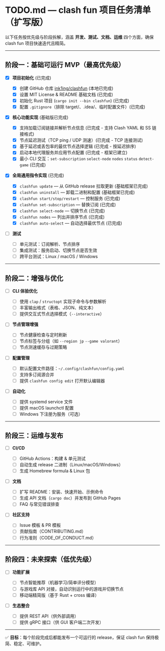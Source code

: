# TODO.md — clash fun 项目任务清单（扩写版）

以下任务按优先级与阶段拆解，涵盖 **开发、测试、文档、运维** 四个方面，确保 clash fun 项目快速迭代且精简。

---

## 阶段一：基础可运行 MVP（最高优先级）

* [x] **项目初始化** (已完成)

  * [x] 创建 GitHub 仓库 [ink1ing/clashfun](https://github.com/ink1ing/clashfun) (本地已完成)
  * [x] 设置 MIT License & README 基础文档 (已完成)
  * [x] 初始化 Rust 项目 (`cargo init --bin clashfun`) (已完成)
  * [x] 配置 `.gitignore`（排除 target/、.idea/、临时配置文件）(已完成)

* [x] **核心功能实现** (基础版已完成)

  * [x] 支持加载订阅链接并解析节点信息 (已完成 - 支持 Clash YAML 和 SS 链接格式)
  * [x] 节点延迟测试（TCP ping / UDP 测速）(已完成 - TCP 连接测试)
  * [x] 基于延迟或丢包率的最优节点选择逻辑 (已完成 - 按延迟排序)
  * [x] 启动本地代理服务并应用节点配置 (已完成 - 框架已建立)
  * [x] 最小 CLI 交互：`set-subscription` `select-node` `nodes` `status` `detect-game` (已完成)

* [x] **全局通用指令实现** (已完成)

  * [x] `clashfun update` — 从 GitHub release 拉取更新 (基础框架已完成)
  * [x] `clashfun uninstall` — 卸载二进制和配置 (基础框架已完成)
  * [x] `clashfun start/stop/restart` — 控制服务 (已完成)
  * [x] `clashfun set-subscription` — 替换订阅 (已完成)
  * [x] `clashfun select-node` — 切换节点 (已完成)
  * [x] `clashfun nodes` — 列出并排序节点 (已完成)
  * [x] `clashfun auto-select` — 自动选择最优节点 (已完成)

* [ ] **测试**

  * [ ] 单元测试：订阅解析、节点排序
  * [ ] 集成测试：服务启动、切换节点是否生效
  * [ ] 跨平台测试：Linux / macOS / Windows

---

## 阶段二：增强与优化

* [ ] **CLI 体验优化**

  * [ ] 使用 `clap` / `structopt` 实现子命令与参数解析
  * [ ] 丰富输出格式（表格、JSON、纯文本）
  * [ ] 提供交互式节点选择模式（`--interactive`）

* [ ] **节点管理增强**

  * [ ] 节点健康检查与定时刷新
  * [ ] 节点标签与分组（如 `--region jp` `--game valorant`）
  * [ ] 节点测速缓存与过期策略

* [ ] **配置管理**

  * [ ] 默认配置文件路径：`~/.config/clashfun/config.yaml`
  * [ ] 支持多订阅源合并
  * [ ] 提供 `clashfun config edit` 打开默认编辑器

* [ ] **自动化**

  * [ ] 提供 systemd service 文件
  * [ ] 提供 macOS launchctl 配置
  * [ ] Windows 下注册为服务（可选）

---

## 阶段三：运维与发布

* [ ] **CI/CD**

  * [ ] GitHub Actions：构建 & 单元测试
  * [ ] 自动生成 release 二进制（Linux/macOS/Windows）
  * [ ] 生成 Homebrew formula & Linux 包

* [ ] **文档**

  * [ ] 扩写 README：安装、快速开始、示例命令
  * [ ] 生成 API 文档（`cargo doc`）并发布到 GitHub Pages
  * [ ] FAQ 与常见错误排查

* [ ] **社区支持**

  * [ ] Issue 模板 & PR 模板
  * [ ] 贡献指南（CONTRIBUTING.md）
  * [ ] 行为准则（CODE_OF_CONDUCT.md）

---

## 阶段四：未来探索（低优先级）

* [ ] **功能扩展**

  * [ ] 节点智能推荐（机器学习/简单评分模型）
  * [ ] 与游戏库 API 对接，自动识别运行中的游戏并切换节点
  * [ ] 移动端精简版（基于 Rust + cross 编译）

* [ ] **生态整合**

  * [ ] 提供 REST API（供外部调用）
  * [ ] 提供 gRPC 接口（供 GUI 客户端二次开发）

---

✅ **目标**：每个阶段完成后都能发布一个可运行的 release，保证 clash fun 保持极简、稳定、可维护。
